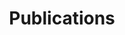 ---
layout: page
title: Publications
nav: true
nav_order: 4
redirect_to: "https://ui.adsabs.harvard.edu/search/fq=%7B!type%3Daqp%20v%3D%24fq_database%7D&fq_database=(database%3Aastronomy%20OR%20database%3Aphysics)&q=%20author%3A%22Tzanidakis%22&sort=date%20desc,%20bibcode%20desc&p_=0"
---